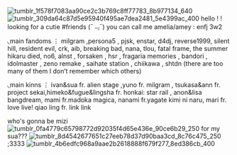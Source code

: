 ![tumblr_1f578f7083aa90ce2c3b769c8ff77783_8b977134_640](https://github.com/user-attachments/assets/7ca7579c-c287-4b3b-919e-bfaa9e98f3db)
![tumblr_309da64c87d5e95940f495ae7dea2481_5e4399ac_400](https://github.com/user-attachments/assets/85101cbe-e193-4721-af6b-404baf428ae9)
hello ! ! looking for a cutie #friends (ˉ﹃ˉ)
 you can call me amelia/amey : enfj 3w2 

◟main fandoms ⋮
milgram ,persona5 , pjsk, enstar, d4dj, reverse1999, silent hill, resident evil, crk, aib, breaking bad, nana, tlou, fatal frame, the summer hikaru died, no6, alnst , forsaken , hsr , fragaria memories , bandori , idolmaster , zeno remake , saihate station , chiikawa , shtdn (there are too many of them I don’t remember which others)

◟main kinns ⋮
ivan&sua fr. alien stage ,yuno fr. milgram , tsukasa&ann fr. project sekai,himeko&fugue&lingsha fr. honkai: star rail , anon&lisa bangdream, mami fr.madoka magica, nanami fr.yagate kimi ni naru, mari fr. love live! qiao ling fr. link link

who's gonna be mizi ![tumblr_0fa4779c65798772d92035f4d65e436e_90ce6b29_250](https://github.com/user-attachments/assets/1e438e89-8d43-4fbd-ab01-828ad8a57fb7) for my sua??? ![tumblr_8d4542677651c27eeb78d37d90baa3cd_8c76c475_250](https://github.com/user-attachments/assets/47cfd89d-73f4-44cf-a2db-f14667432bd2) ;3333
![tumblr_4b6edfc968a9aae2b2618888f679f277_8ed386cb_400](https://github.com/user-attachments/assets/33d8c0b3-f403-41ec-bb21-0a755ec95409)

